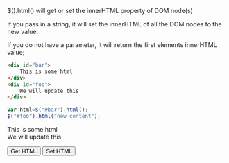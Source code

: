 $().html() will get or set the innerHTML property of DOM node(s)

If you pass in a string, it will set the innerHTML of all the DOM nodes to the new value.

If you do not have a parameter, it will return the first elements innerHTML value;

```html
<div id="bar">
	This is some html
</div>
<div id="foo">
	We will update this
</div>
```


```js
var html=$("#bar").html();
$("#foo").html("new content");
```



<div id="html:bar">
	This is some html
</div>
<div id="html:foo">
	We will update this
</div>

<input type="button" value="Get HTML" onclick="alert($('#html:bar').html())"> <input type="button" value="Set HTML" onclick="$('#html:foo').html('New Content')"> 